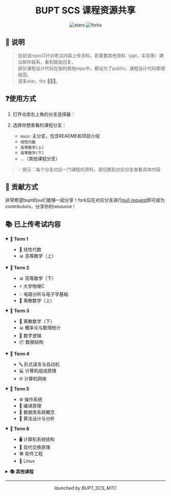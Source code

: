 <div align="center">
  <h1>BUPT SCS 课程资源共享</h1>
  <p>
    <img src="https://img.shields.io/github/stars/Cowboy-Spike-Spiegel/BUPT_SCS_Resources?style=social" alt="stars">
    <img src="https://img.shields.io/github/forks/Cowboy-Spike-Spiegel/BUPT_SCS_Resources?style=social" alt="forks">
  </p>
</div>

## 📢 说明
> 目前该repo只针对考试内容上传资料，若需要其他资料（ppt，实验等）建议邮件联系，看到就会回复。  
> 部分课程设计代码在我的其他repo中，都设为了public。课程设计代码都很规范。  
> 请多star，thx 🎉🎉🎉。

## ❓使用方式
1. 打开仓库右上角的分支选择器：

2. 选择你想查看的课程分支：
   - `main`: 主分支，包含README和项目介绍
   - `线性代数`
   - `高等数学(上)`
   - `高等数学(下)`
   - ...（其他课程分支）

> 💡 提示：每个分支对应一门课程的资料，请切换到对应分支查看具体内容

## 🤝 贡献方式
非常希望bupt的uu们能够一起分享！fork后在对应分支进行[pull request](https://github.com/Cowboy-Spike-Spiegel/BUPT_SCS_Resources/pulls)即可成为contributors，分享你的resource！

## 📚 已上传考试内容
<details open>
<summary><b>📗 Term 1</b></summary>
<div style="padding-left: 20px;">

- 📐 线性代数
- 📊 高等数学（上）
</div>
</details>

<details open>
<summary><b>📘 Term 2</b></summary>
<div style="padding-left: 20px;">

- 📊 高等数学（下）
- ⚡ 大学物理C
- 💡 电路分析与电子学基础
- 🔢 离散数学（上）
</div>
</details>

<details open>
<summary><b>📙 Term 3</b></summary>
<div style="padding-left: 20px;">

- 🔢 离散数学（下）
- 📊 概率论与数理统计
- 🔌 数字逻辑
- 📦 数据结构
</div>
</details>

<details open>
<summary><b>📕 Term 4</b></summary>
<div style="padding-left: 20px;">

- 🔤 形式语言与自动机
- 💻 计算机组成原理
- 🌐 计算机网络
</div>
</details>

<details open>
<summary><b>📓 Term 5</b></summary>
<div style="padding-left: 20px;">

- ⚙️ 操作系统
- 🔨 编译原理
- 💾 数据库系统概念
- 🎯 算法设计与分析
</div>
</details>

<details open>
<summary><b>📒 Term 6</b></summary>
<div style="padding-left: 20px;">

- 🖥️ 计算机系统结构
- 📡 现代交换原理
- 🛠️ 软件工程
- 🐧 Linux
</div>
</details>

<details>
<summary><b>📚 其他课程</b></summary>
<div style="padding-left: 20px;">

- ⭐ 军事理论
</div>
</details>

---
<div align="center">
  <i>launched by BUPT_SCS_MTC</i>
</div>